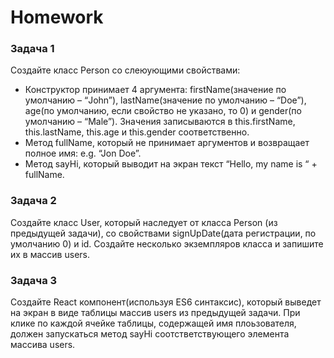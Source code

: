 # Homework 

### Задача 1 
Создайте класс Person со слеюующими свойствами:  
*  Конструктор принимает 4 аргумента: firstName(значение по умолчанию – “John”), lastName(значение по умолчанию – “Doe”), age(по умолчанию, если свойство не указано, то 0)  и gender(по умолчанию – “Male”). Значения записываются в this.firstName, this.lastName, this.age и this.gender соответственно. 
*  Метод fullName, который не принимает аргументов и возвращает полное имя: e.g. “Jon Doe”. 
*  Метод sayHi, который выводит на экран текст “Hello, my  name is “ + fullName.  

### Задача 2 
Создайте класс User, который наследует от класса Person (из предыдущей задачи),  со свойствами signUpDate(дата регистрации, по умолчанию 0) и id. Создайте несколько экземпляров класса и запишите их в массив users. 

### Задача 3 
Создайте React компонент(используя ES6 синтаксис), который выведет на экран в виде таблицы массив users из предыдущей задачи. При клике по каждой ячейке таблицы, содержащей имя плоьзователя, должен запускаться метод sayHi соотстветствующего элемента массива users. 